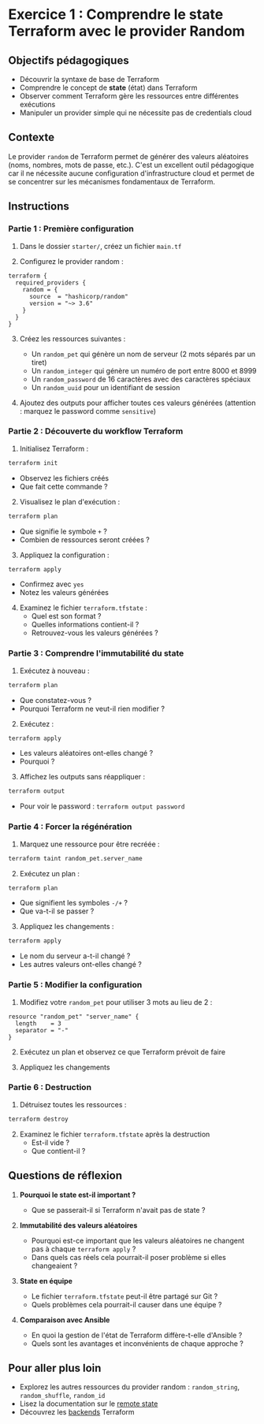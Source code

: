 # Exercice 1 : Comprendre le state Terraform avec le provider Random

## Objectifs pédagogiques

- Découvrir la syntaxe de base de Terraform
- Comprendre le concept de **state** (état) dans Terraform
- Observer comment Terraform gère les ressources entre différentes exécutions
- Manipuler un provider simple qui ne nécessite pas de credentials cloud

## Contexte

Le provider `random` de Terraform permet de générer des valeurs aléatoires (noms, nombres, mots de passe, etc.). C'est un excellent outil pédagogique car il ne nécessite aucune configuration d'infrastructure cloud et permet de se concentrer sur les mécanismes fondamentaux de Terraform.

## Instructions

### Partie 1 : Première configuration

1. Dans le dossier `starter/`, créez un fichier `main.tf`

2. Configurez le provider random :
```hcl
terraform {
  required_providers {
    random = {
      source  = "hashicorp/random"
      version = "~> 3.6"
    }
  }
}
```

3. Créez les ressources suivantes :
   - Un `random_pet` qui génère un nom de serveur (2 mots séparés par un tiret)
   - Un `random_integer` qui génère un numéro de port entre 8000 et 8999
   - Un `random_password` de 16 caractères avec des caractères spéciaux
   - Un `random_uuid` pour un identifiant de session

4. Ajoutez des outputs pour afficher toutes ces valeurs générées (attention : marquez le password comme `sensitive`)

### Partie 2 : Découverte du workflow Terraform

1. Initialisez Terraform :
```bash
terraform init
```
   - Observez les fichiers créés
   - Que fait cette commande ?

2. Visualisez le plan d'exécution :
```bash
terraform plan
```
   - Que signifie le symbole `+` ?
   - Combien de ressources seront créées ?

3. Appliquez la configuration :
```bash
terraform apply
```
   - Confirmez avec `yes`
   - Notez les valeurs générées

4. Examinez le fichier `terraform.tfstate` :
   - Quel est son format ?
   - Quelles informations contient-il ?
   - Retrouvez-vous les valeurs générées ?

### Partie 3 : Comprendre l'immutabilité du state

1. Exécutez à nouveau :
```bash
terraform plan
```
   - Que constatez-vous ?
   - Pourquoi Terraform ne veut-il rien modifier ?

2. Exécutez :
```bash
terraform apply
```
   - Les valeurs aléatoires ont-elles changé ?
   - Pourquoi ?

3. Affichez les outputs sans réappliquer :
```bash
terraform output
```
   - Pour voir le password : `terraform output password`

### Partie 4 : Forcer la régénération

1. Marquez une ressource pour être recréée :
```bash
terraform taint random_pet.server_name
```

2. Exécutez un plan :
```bash
terraform plan
```
   - Que signifient les symboles `-/+` ?
   - Que va-t-il se passer ?

3. Appliquez les changements :
```bash
terraform apply
```
   - Le nom du serveur a-t-il changé ?
   - Les autres valeurs ont-elles changé ?

### Partie 5 : Modifier la configuration

1. Modifiez votre `random_pet` pour utiliser 3 mots au lieu de 2 :
```hcl
resource "random_pet" "server_name" {
  length    = 3
  separator = "-"
}
```

2. Exécutez un plan et observez ce que Terraform prévoit de faire

3. Appliquez les changements

### Partie 6 : Destruction

1. Détruisez toutes les ressources :
```bash
terraform destroy
```

2. Examinez le fichier `terraform.tfstate` après la destruction
   - Est-il vide ?
   - Que contient-il ?

## Questions de réflexion

1. **Pourquoi le state est-il important ?**
   - Que se passerait-il si Terraform n'avait pas de state ?

2. **Immutabilité des valeurs aléatoires**
   - Pourquoi est-ce important que les valeurs aléatoires ne changent pas à chaque `terraform apply` ?
   - Dans quels cas réels cela pourrait-il poser problème si elles changeaient ?

3. **State en équipe**
   - Le fichier `terraform.tfstate` peut-il être partagé sur Git ?
   - Quels problèmes cela pourrait-il causer dans une équipe ?

4. **Comparaison avec Ansible**
   - En quoi la gestion de l'état de Terraform diffère-t-elle d'Ansible ?
   - Quels sont les avantages et inconvénients de chaque approche ?

## Pour aller plus loin

- Explorez les autres ressources du provider random : `random_string`, `random_shuffle`, `random_id`
- Lisez la documentation sur le [remote state](https://developer.hashicorp.com/terraform/language/state/remote)
- Découvrez les [backends](https://developer.hashicorp.com/terraform/language/settings/backends/configuration) Terraform
